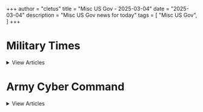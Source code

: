 +++ 
author = "cletus"
title = "Misc US Gov - 2025-03-04"
date = "2025-03-04"
description = "Misc US Gov news for today"
tags = [
    "Misc US Gov",
]
+++

# Military Times

<details>
<summary>View Articles</summary>
<br>

1 - <a href='https://www.google.com/search?q=www.militarytimes.com+Transition+GuideOpens+in+new+window' target='_blank' rel='noopener noreferrer'>Search - </a> <a href='https://12ft.io/https://www.militarytimes.com/smr/transition-guide/' target='_blank' rel='noopener noreferrer'>Transition GuideOpens in new window</a>

2 - <a href='https://www.google.com/search?q=www.militarytimes.com+Benefits+GuideOpens+in+new+window' target='_blank' rel='noopener noreferrer'>Search - </a> <a href='https://12ft.io/https://www.militarytimes.com/smr/benefits-guide/' target='_blank' rel='noopener noreferrer'>Benefits GuideOpens in new window</a>

3 - <a href='https://www.google.com/search?q=www.militarytimes.com+Gear+ScoutOpens+in+new+window' target='_blank' rel='noopener noreferrer'>Search - </a> <a href='https://12ft.io/https://www.militarytimes.com/off-duty/gearscout/' target='_blank' rel='noopener noreferrer'>Gear ScoutOpens in new window</a>

4 - <a href='https://www.google.com/search?q=www.militarytimes.com+RSS+FeedsOpens+in+new+window' target='_blank' rel='noopener noreferrer'>Search - </a> <a href='https://12ft.io/https://www.militarytimes.com/m/military-times-rss-feeds/' target='_blank' rel='noopener noreferrer'>RSS FeedsOpens in new window</a>

5 - <a href='https://www.google.com/search?q=www.militarytimes.com+Transition+GuideOpens+in+new+window' target='_blank' rel='noopener noreferrer'>Search - </a> <a href='https://12ft.io/https://www.militarytimes.com/smr/transition-guide/' target='_blank' rel='noopener noreferrer'>Transition GuideOpens in new window</a>

6 - <a href='https://www.google.com/search?q=www.militarytimes.com+Benefits+GuideOpens+in+new+window' target='_blank' rel='noopener noreferrer'>Search - </a> <a href='https://12ft.io/https://www.militarytimes.com/smr/benefits-guide/' target='_blank' rel='noopener noreferrer'>Benefits GuideOpens in new window</a>

7 - <a href='https://www.google.com/search?q=www.militarytimes.com+Gear+ScoutOpens+in+new+window' target='_blank' rel='noopener noreferrer'>Search - </a> <a href='https://12ft.io/https://www.militarytimes.com/off-duty/gearscout/' target='_blank' rel='noopener noreferrer'>Gear ScoutOpens in new window</a>

8 - <a href='https://www.google.com/search?q=www.militarytimes.com+RSS+FeedsOpens+in+new+window' target='_blank' rel='noopener noreferrer'>Search - </a> <a href='https://12ft.io/https://www.militarytimes.com/m/military-times-rss-feeds/' target='_blank' rel='noopener noreferrer'>RSS FeedsOpens in new window</a>

9 - <a href='https://www.google.com/search?q=www.militarytimes.com+Transition+GuideOpens+in+new+window' target='_blank' rel='noopener noreferrer'>Search - </a> <a href='https://12ft.io/https://www.militarytimes.com/smr/transition-guide/' target='_blank' rel='noopener noreferrer'>Transition GuideOpens in new window</a>

10 - <a href='https://www.google.com/search?q=www.militarytimes.com+Benefits+GuideOpens+in+new+window' target='_blank' rel='noopener noreferrer'>Search - </a> <a href='https://12ft.io/https://www.militarytimes.com/smr/benefits-guide/' target='_blank' rel='noopener noreferrer'>Benefits GuideOpens in new window</a>

11 - <a href='https://www.google.com/search?q=www.militarytimes.com+Gear+ScoutOpens+in+new+window' target='_blank' rel='noopener noreferrer'>Search - </a> <a href='https://12ft.io/https://www.militarytimes.com/off-duty/gearscout/' target='_blank' rel='noopener noreferrer'>Gear ScoutOpens in new window</a>

12 - <a href='https://www.google.com/search?q=www.militarytimes.com+RSS+FeedsOpens+in+new+window' target='_blank' rel='noopener noreferrer'>Search - </a> <a href='https://12ft.io/https://www.militarytimes.com/m/military-times-rss-feeds/' target='_blank' rel='noopener noreferrer'>RSS FeedsOpens in new window</a>

</details>

# Army Cyber Command

<details>
<summary>View Articles</summary>
<br>

1 - <a href='https://www.google.com/search?q=breakingdefense.com+Military+Movies+%26+Video+Games' target='_blank' rel='noopener noreferrer'>Search - </a> <a href='https://12ft.io/https://breakingdefense.com/tag/army-cyber-command/off-duty/movies-video-games' target='_blank' rel='noopener noreferrer'>Military Movies & Video Games</a>

2 - <a href='https://www.google.com/search?q=breakingdefense.com+Museum+exhibit+controversy+reignites+airman%E2%80%99s+Medal+of+Honor+dispute' target='_blank' rel='noopener noreferrer'>Search - </a> <a href='https://12ft.io/https://breakingdefense.com/tag/army-cyber-command/news/your-military/2025/03/04/museum-exhibit-controversy-reignites-airmans-medal-of-honor-dispute/' target='_blank' rel='noopener noreferrer'>Museum exhibit controversy reignites airman’s Medal of Honor dispute</a>

3 - <a href='https://www.google.com/search?q=breakingdefense.com+Space+acquisition+hub+preparing+for+impact+of+Trump%E2%80%99s+workforce+cuts' target='_blank' rel='noopener noreferrer'>Search - </a> <a href='https://12ft.io/https://breakingdefense.com/tag/army-cyber-command/space/2025/03/04/space-acquisition-hub-preparing-for-impact-of-trumps-workforce-cuts/' target='_blank' rel='noopener noreferrer'>Space acquisition hub preparing for impact of Trump’s workforce cuts</a>

4 - <a href='https://www.google.com/search?q=breakingdefense.com+Trump+pauses+military+aid+to+Ukraine+after+Oval+Office+blowup' target='_blank' rel='noopener noreferrer'>Search - </a> <a href='https://12ft.io/https://breakingdefense.com/tag/army-cyber-command/pentagon/2025/03/04/trump-pauses-military-aid-to-ukraine-after-oval-office-blowup/' target='_blank' rel='noopener noreferrer'>Trump pauses military aid to Ukraine after Oval Office blowup</a>

5 - <a href='https://www.google.com/search?q=breakingdefense.com+Hegseth+halts+US+offensive+cyberoperations+against+Russia' target='_blank' rel='noopener noreferrer'>Search - </a> <a href='https://12ft.io/https://breakingdefense.com/tag/army-cyber-command/pentagon/2025/03/04/hegseth-halts-us-offensive-cyberoperations-against-russia/' target='_blank' rel='noopener noreferrer'>Hegseth halts US offensive cyberoperations against Russia</a>

6 - <a href='https://www.google.com/search?q=breakingdefense.com+First+Black+officer+to+earn+Medal+of+Honor+sacrificed+all+in+Vietnam' target='_blank' rel='noopener noreferrer'>Search - </a> <a href='https://12ft.io/https://breakingdefense.com/tag/army-cyber-command/news/your-military/2025/03/04/first-black-officer-to-earn-medal-of-honor-sacrificed-all-in-vietnam/' target='_blank' rel='noopener noreferrer'>First Black officer to earn Medal of Honor sacrificed all in Vietnam</a>

7 - <a href='https://www.google.com/search?q=breakingdefense.com+New+Army+ammo+facility+to+supply+millions+of+6.8+mm+rounds+annually' target='_blank' rel='noopener noreferrer'>Search - </a> <a href='https://12ft.io/https://breakingdefense.com/tag/army-cyber-command/news/your-army/2025/03/03/new-army-ammo-facility-to-supply-millions-of-68-mm-rounds-annually/' target='_blank' rel='noopener noreferrer'>New Army ammo facility to supply millions of 6.8 mm rounds annually</a>

8 - <a href='https://www.google.com/search?q=breakingdefense.com+Trump+administration+eases+restrictions+on+military+airstrikes' target='_blank' rel='noopener noreferrer'>Search - </a> <a href='https://12ft.io/https://breakingdefense.com/tag/army-cyber-command/air-warfare/2025/03/03/trump-administration-eases-restrictions-on-military-airstrikes/' target='_blank' rel='noopener noreferrer'>Trump administration eases restrictions on military airstrikes</a>

9 - <a href='https://www.google.com/search?q=breakingdefense.com+After+review%2C+VA+scales+back+plans+for+contract+cancellations' target='_blank' rel='noopener noreferrer'>Search - </a> <a href='https://12ft.io/https://breakingdefense.com/tag/army-cyber-command/veterans/2025/03/03/after-review-va-scales-back-plans-for-contract-cancellations/' target='_blank' rel='noopener noreferrer'>After review, VA scales back plans for contract cancellations</a>

10 - <a href='https://www.google.com/search?q=breakingdefense.com+Hegseth+returns+Army+base+to+Fort+Benning+in+second+naming+reversal' target='_blank' rel='noopener noreferrer'>Search - </a> <a href='https://12ft.io/https://breakingdefense.com/tag/army-cyber-command/news/your-military/2025/03/03/hegseth-returns-army-base-to-fort-benning-in-second-naming-reversal/' target='_blank' rel='noopener noreferrer'>Hegseth returns Army base to Fort Benning in second naming reversal</a>

11 - <a href='https://www.google.com/search?q=breakingdefense.com+Your+2024+Military+Times+Pay+and+Benefits+Guide' target='_blank' rel='noopener noreferrer'>Search - </a> <a href='https://12ft.io/https://breakingdefense.com/tag/army-cyber-command/military-benefits-guide/' target='_blank' rel='noopener noreferrer'>Your 2024 Military Times Pay and Benefits Guide</a>

12 - <a href='https://www.google.com/search?q=breakingdefense.com+What+to+know+for+a+smooth+PCS+move+in+2024' target='_blank' rel='noopener noreferrer'>Search - </a> <a href='https://12ft.io/https://breakingdefense.com/tag/army-cyber-command/pay-benefits/mil-money/2024/04/02/no-snakes-in-couches-what-to-know-for-a-smooth-pcs-move-in-2024/' target='_blank' rel='noopener noreferrer'>What to know for a smooth PCS move in 2024</a>

13 - <a href='https://www.google.com/search?q=breakingdefense.com+The+tiny+Japanese+island+militarizing+on+Taiwan%E2%80%99s+doorstep' target='_blank' rel='noopener noreferrer'>Search - </a> <a href='https://12ft.io/https://breakingdefense.com/tag/army-cyber-command/global/asia-pacific/2025/02/28/the-tiny-japanese-island-militarizing-on-taiwans-doorstep/' target='_blank' rel='noopener noreferrer'>The tiny Japanese island militarizing on Taiwan’s doorstep</a>

14 - <a href='https://www.google.com/search?q=breakingdefense.com+DOGE+shouldn%E2%80%99t+have+unfettered+Pentagon+access' target='_blank' rel='noopener noreferrer'>Search - </a> <a href='https://12ft.io/https://breakingdefense.com/tag/army-cyber-command/opinion/2025/03/04/doge-shouldnt-have-unfettered-pentagon-access/' target='_blank' rel='noopener noreferrer'>DOGE shouldn’t have unfettered Pentagon access</a>

15 - <a href='https://www.google.com/search?q=breakingdefense.com+Troops%2C+veterans+to+see+drop+in+life+insurance+costs' target='_blank' rel='noopener noreferrer'>Search - </a> <a href='https://12ft.io/https://breakingdefense.com/tag/army-cyber-command/pay-benefits/mil-money/2025/02/27/troops-veterans-to-see-drop-in-life-insurance-costs/' target='_blank' rel='noopener noreferrer'>Troops, veterans to see drop in life insurance costs</a>

16 - <a href='https://www.google.com/search?q=breakingdefense.com+Gene+Hackman%2C+Oscar-winning+actor+and+Marine+veteran%2C+dies+at+95' target='_blank' rel='noopener noreferrer'>Search - </a> <a href='https://12ft.io/https://breakingdefense.com/tag/army-cyber-command/off-duty/military-culture/2025/02/27/gene-hackman-oscar-winning-actor-and-marine-veteran-dies-at-95/' target='_blank' rel='noopener noreferrer'>Gene Hackman, Oscar-winning actor and Marine veteran, dies at 95</a>

17 - <a href='https://www.google.com/search?q=breakingdefense.com+Military+spouses+still+face+confusion+in+federal+return-to-office+rule' target='_blank' rel='noopener noreferrer'>Search - </a> <a href='https://12ft.io/https://breakingdefense.com/tag/army-cyber-command/pay-benefits/mil-money/2025/02/26/military-spouses-still-face-confusion-in-federal-return-to-office-rule/' target='_blank' rel='noopener noreferrer'>Military spouses still face confusion in federal return-to-office rule</a>

18 - <a href='https://www.google.com/search?q=breakingdefense.com+Ending+military+diversity+efforts+will+cost+us+talent+and+readiness' target='_blank' rel='noopener noreferrer'>Search - </a> <a href='https://12ft.io/https://breakingdefense.com/tag/army-cyber-command/opinion/2025/02/21/ending-military-diversity-efforts-will-cost-us/' target='_blank' rel='noopener noreferrer'>Ending military diversity efforts will cost us talent and readiness</a>

19 - <a href='https://www.google.com/search?q=breakingdefense.com+The+US+must+reform+an+arms+sales+process+that+invites+dawdling' target='_blank' rel='noopener noreferrer'>Search - </a> <a href='https://12ft.io/https://breakingdefense.com/tag/army-cyber-command/opinion/2025/02/19/the-us-must-reform-an-arms-sales-process-that-invites-dawdling/' target='_blank' rel='noopener noreferrer'>The US must reform an arms sales process that invites dawdling</a>

20 - <a href='https://www.google.com/search?q=breakingdefense.com+Tricare+snafus+cause+medical+shortfalls+for+military+families' target='_blank' rel='noopener noreferrer'>Search - </a> <a href='https://12ft.io/https://breakingdefense.com/tag/army-cyber-command/pay-benefits/military-benefits/health-care/2025/02/19/tricare-snafus-cause-medical-shortfalls-for-military-families/' target='_blank' rel='noopener noreferrer'>Tricare snafus cause medical shortfalls for military families</a>

21 - <a href='https://www.google.com/search?q=breakingdefense.com+Spending%2C+troops+and+Asia%3A+three+ideas+for+Europe+to+stabilize+NATO' target='_blank' rel='noopener noreferrer'>Search - </a> <a href='https://12ft.io/https://breakingdefense.com/tag/army-cyber-command/opinion/2025/02/18/spending-troops-and-asia-three-ideas-for-europe-to-stabilize-nato/' target='_blank' rel='noopener noreferrer'>Spending, troops and Asia: three ideas for Europe to stabilize NATO</a>

22 - <a href='https://www.google.com/search?q=breakingdefense.com+Life+of+pie%3A+Soldier+charged+with+loan+fraud+in+bakery+boondoggle' target='_blank' rel='noopener noreferrer'>Search - </a> <a href='https://12ft.io/https://breakingdefense.com/tag/army-cyber-command/off-duty/military-culture/2024/12/06/life-of-pie-soldier-charged-with-loan-fraud-in-bakery-boondoggle/' target='_blank' rel='noopener noreferrer'>Life of pie: Soldier charged with loan fraud in bakery boondoggle</a>

23 - <a href='https://www.google.com/search?q=breakingdefense.com+Marine+lights+candles+for+romantic+hotel+surprise%2C+sets+room+on+fire' target='_blank' rel='noopener noreferrer'>Search - </a> <a href='https://12ft.io/https://breakingdefense.com/tag/army-cyber-command/news/your-military/2024/11/27/marine-lights-candles-for-romantic-hotel-surprise-sets-room-on-fire/' target='_blank' rel='noopener noreferrer'>Marine lights candles for romantic hotel surprise, sets room on fire</a>

24 - <a href='https://www.google.com/search?q=breakingdefense.com+Did+a+US+F-22+shoot+down+a+UFO%3F+Photo+of+aerial+object+adds+to+mystery' target='_blank' rel='noopener noreferrer'>Search - </a> <a href='https://12ft.io/https://breakingdefense.com/tag/army-cyber-command/news/your-military/2024/09/26/did-a-us-f-22-shoot-down-a-ufo-photo-of-aerial-object-adds-to-mystery/' target='_blank' rel='noopener noreferrer'>Did a US F-22 shoot down a UFO? Photo of aerial object adds to mystery</a>

25 - <a href='https://www.google.com/search?q=breakingdefense.com+Air+Force+Falcons+unveil+glorious+AFSOC-themed+football+unis' target='_blank' rel='noopener noreferrer'>Search - </a> <a href='https://12ft.io/https://breakingdefense.com/tag/army-cyber-command/news/your-air-force/2024/08/14/air-force-falcons-unveil-glorious-afsoc-themed-football-unis/' target='_blank' rel='noopener noreferrer'>Air Force Falcons unveil glorious AFSOC-themed football unis</a>

26 - <a href='https://www.google.com/search?q=breakingdefense.com+Meal%2C+Ready-to-Bulk%3F+Pentagon+urged+to+add+creatine+to+MREs' target='_blank' rel='noopener noreferrer'>Search - </a> <a href='https://12ft.io/https://breakingdefense.com/tag/army-cyber-command/news/your-military/2024/07/11/meal-ready-to-bulk-pentagon-urged-to-add-creatine-to-mres/' target='_blank' rel='noopener noreferrer'>Meal, Ready-to-Bulk? Pentagon urged to add creatine to MREs</a>

27 - <a href='https://www.google.com/search?q=breakingdefense.com+Good+Lord%2C+the+head+of+U.S.+2nd+Fleet+is+a+PT+stud' target='_blank' rel='noopener noreferrer'>Search - </a> <a href='https://12ft.io/https://breakingdefense.com/tag/army-cyber-command/news/your-navy/2024/06/07/good-lord-the-head-of-us-2nd-fleet-is-a-pt-stud/' target='_blank' rel='noopener noreferrer'>Good Lord, the head of U.S. 2nd Fleet is a PT stud</a>

28 - <a href='https://www.google.com/search?q=breakingdefense.com+A+personal+account+of+a+paratrooper+who+jumped+into+Normandy+on+D-Day' target='_blank' rel='noopener noreferrer'>Search - </a> <a href='https://12ft.io/https://breakingdefense.com/tag/army-cyber-command/news/your-military/2024/06/06/a-personal-account-of-a-paratrooper-who-jumped-into-normandy-on-d-day/' target='_blank' rel='noopener noreferrer'>A personal account of a paratrooper who jumped into Normandy on D-Day</a>

29 - <a href='https://www.google.com/search?q=breakingdefense.com+Chinese+Jody+hit+with+jail+time+after+stealing+military+spouse' target='_blank' rel='noopener noreferrer'>Search - </a> <a href='https://12ft.io/https://breakingdefense.com/tag/army-cyber-command/off-duty/military-culture/2024/02/22/chinese-jody-hit-with-jail-time-after-stealing-military-spouse/' target='_blank' rel='noopener noreferrer'>Chinese Jody hit with jail time after stealing military spouse</a>

30 - <a href='https://www.google.com/search?q=breakingdefense.com+ChatGPT-val%3A+Sailor+claims+AI+helped+write+annual+performance+eval' target='_blank' rel='noopener noreferrer'>Search - </a> <a href='https://12ft.io/https://breakingdefense.com/tag/army-cyber-command/news/your-military/2024/02/20/chatgpt-val-sailor-claims-ai-helped-write-annual-performance-eval/' target='_blank' rel='noopener noreferrer'>ChatGPT-val: Sailor claims AI helped write annual performance eval</a>

31 - <a href='https://www.google.com/search?q=breakingdefense.com+Passenger+absolved+of+in-flight+bomb+hoax+that+prompted+F-18+response' target='_blank' rel='noopener noreferrer'>Search - </a> <a href='https://12ft.io/https://breakingdefense.com/tag/army-cyber-command/off-duty/military-culture/2024/01/30/passenger-absolved-of-in-flight-bomb-hoax-that-prompted-f-18-response/' target='_blank' rel='noopener noreferrer'>Passenger absolved of in-flight bomb hoax that prompted F-18 response</a>

32 - <a href='https://www.google.com/search?q=breakingdefense.com+Firings+and+spending+cuts+loom+at+the+Pentagon+%7C+Defense+News+Weekly+Full+Episode+2.29.25' target='_blank' rel='noopener noreferrer'>Search - </a> <a href='https://12ft.io/https://breakingdefense.com/tag/army-cyber-command/video/2025/02/28/firings-and-spending-cuts-loom-at-the-pentagon-defense-news-weekly-full-episode-22925/' target='_blank' rel='noopener noreferrer'>Firings and spending cuts loom at the Pentagon | Defense News Weekly Full Episode 2.29.25</a>

33 - <a href='https://www.google.com/search?q=breakingdefense.com+What%E2%80%99s+the+difference+between+private+and+federal+student+loans%3F++%E2%80%94+Money+Minute' target='_blank' rel='noopener noreferrer'>Search - </a> <a href='https://12ft.io/https://breakingdefense.com/tag/army-cyber-command/video/2025/03/03/whats-the-difference-between-private-and-federal-student-loans-money-minute/' target='_blank' rel='noopener noreferrer'>What’s the difference between private and federal student loans?  — Money Minute</a>

34 - <a href='https://www.google.com/search?q=breakingdefense.com+What+might+budget+cuts+at+the+Pentagon+look+like%3F' target='_blank' rel='noopener noreferrer'>Search - </a> <a href='https://12ft.io/https://breakingdefense.com/tag/army-cyber-command/video/2025/02/28/what-might-budget-cuts-at-the-pentagon-look-like/' target='_blank' rel='noopener noreferrer'>What might budget cuts at the Pentagon look like?</a>

35 - <a href='https://www.google.com/search?q=breakingdefense.com+Peering+into+the+future+of+changes+at+the+Pentagon' target='_blank' rel='noopener noreferrer'>Search - </a> <a href='https://12ft.io/https://breakingdefense.com/tag/army-cyber-command/video/2025/02/28/peering-into-the-future-of-changes-at-the-pentagon/' target='_blank' rel='noopener noreferrer'>Peering into the future of changes at the Pentagon</a>

36 - <a href='https://www.google.com/search?q=breakingdefense.com+A+raft+of+personnel+changes+sweeps+the+Pentagon' target='_blank' rel='noopener noreferrer'>Search - </a> <a href='https://12ft.io/https://breakingdefense.com/tag/army-cyber-command/video/2025/02/28/a-raft-of-personnel-changes-sweeps-the-pentagon/' target='_blank' rel='noopener noreferrer'>A raft of personnel changes sweeps the Pentagon</a>

37 - <a href='https://www.google.com/search?q=breakingdefense.com+Is+an+%27Iron+Dome%27+the+future+of+strategic+homeland+missile+defense%3F' target='_blank' rel='noopener noreferrer'>Search - </a> <a href='https://12ft.io/https://breakingdefense.com/tag/army-cyber-command/video/2025/02/21/is-an-iron-dome-the-future-of-strategic-homeland-missile-defense/' target='_blank' rel='noopener noreferrer'>Is an 'Iron Dome' the future of strategic homeland missile defense?</a>

38 - <a href='https://www.google.com/search?q=breakingdefense.com+West+Point+colonel+faces+misconduct+charges+for+third+time' target='_blank' rel='noopener noreferrer'>Search - </a> <a href='https://12ft.io/https://breakingdefense.com/tag/army-cyber-command/news/your-army/2025/03/03/west-point-colonel-faces-misconduct-charges-for-third-time/' target='_blank' rel='noopener noreferrer'>West Point colonel faces misconduct charges for third time</a>

39 - <a href='https://www.google.com/search?q=breakingdefense.com+Pentagon+sending+Stryker+brigade%2C+more+troops+to+US-Mexico+border' target='_blank' rel='noopener noreferrer'>Search - </a> <a href='https://12ft.io/https://breakingdefense.com/tag/army-cyber-command/news/your-military/2025/03/03/pentagon-sending-stryker-brigade-more-troops-to-us-mexico-border/' target='_blank' rel='noopener noreferrer'>Pentagon sending Stryker brigade, more troops to US-Mexico border</a>

40 - <a href='https://www.google.com/search?q=breakingdefense.com+Air+Force+four-star+warns+pilots+of+Chinese-backed+aviation+companies' target='_blank' rel='noopener noreferrer'>Search - </a> <a href='https://12ft.io/https://breakingdefense.com/tag/army-cyber-command/air-warfare/2025/03/03/air-force-four-star-warns-pilots-of-chinese-backed-aviation-companies/' target='_blank' rel='noopener noreferrer'>Air Force four-star warns pilots of Chinese-backed aviation companies</a>

41 - <a href='https://www.google.com/search?q=breakingdefense.com+Senator+invites+fired+VA+inspector+general+as+guest+for+Trump+speech' target='_blank' rel='noopener noreferrer'>Search - </a> <a href='https://12ft.io/https://breakingdefense.com/tag/army-cyber-command/news/pentagon-congress/2025/03/03/senator-invites-fired-inspector-general-as-guest-for-trump-speech/' target='_blank' rel='noopener noreferrer'>Senator invites fired VA inspector general as guest for Trump speech</a>

42 - <a href='https://www.google.com/search?q=breakingdefense.com+Trump+speech+to+Congress+expected+to+key+on+Ukraine%2C+national+security' target='_blank' rel='noopener noreferrer'>Search - </a> <a href='https://12ft.io/https://breakingdefense.com/tag/army-cyber-command/news/pentagon-congress/2025/03/03/trump-speech-to-congress-expected-to-key-on-ukraine-national-security/' target='_blank' rel='noopener noreferrer'>Trump speech to Congress expected to key on Ukraine, national security</a>

43 - <a href='https://www.google.com/search?q=breakingdefense.com+Defense+Health+Agency+director+retires+abruptly' target='_blank' rel='noopener noreferrer'>Search - </a> <a href='https://12ft.io/https://breakingdefense.com/tag/army-cyber-command/news/pentagon-congress/2025/02/28/defense-health-agency-director-retires-abruptly/' target='_blank' rel='noopener noreferrer'>Defense Health Agency director retires abruptly</a>

44 - <a href='https://www.google.com/search?q=breakingdefense.com+DOD+civilians+ordered+to+respond+to+%E2%80%98what+did+you+do+last+week%3F%E2%80%99+email' target='_blank' rel='noopener noreferrer'>Search - </a> <a href='https://12ft.io/https://breakingdefense.com/tag/army-cyber-command/news/pentagon-congress/2025/02/28/dod-civilians-ordered-to-respond-to-what-did-you-do-last-week-email/' target='_blank' rel='noopener noreferrer'>DOD civilians ordered to respond to ‘what did you do last week?’ email</a>

45 - <a href='https://www.google.com/search?q=breakingdefense.com+US+might+be+gearing+up+for+UK-based+nuclear+program%2C+report+says' target='_blank' rel='noopener noreferrer'>Search - </a> <a href='https://12ft.io/https://breakingdefense.com/tag/army-cyber-command/news/your-air-force/2025/02/28/us-might-be-gearing-up-for-uk-based-nuclear-program-report-says/' target='_blank' rel='noopener noreferrer'>US might be gearing up for UK-based nuclear program, report says</a>

46 - <a href='https://www.google.com/search?q=breakingdefense.com+Trump+made+up+injury+to+dodge+Vietnam+service%2C+his+former+lawyer+testifies' target='_blank' rel='noopener noreferrer'>Search - </a> <a href='https://12ft.io/https://breakingdefense.com/tag/army-cyber-command/news/pentagon-congress/2019/02/27/trumps-lawyer-no-basis-for-presidents-medical-deferment-from-vietnam/' target='_blank' rel='noopener noreferrer'>Trump made up injury to dodge Vietnam service, his former lawyer testifies</a>

47 - <a href='https://www.google.com/search?q=breakingdefense.com+SECRETARY+OF+DEFENSE+PETE+HEGSETH' target='_blank' rel='noopener noreferrer'>Search - </a> <a href='https://12ft.io/https://breakingdefense.com/tag/army-cyber-command/feature/SECDEFHegseth' target='_blank' rel='noopener noreferrer'>SECRETARY OF DEFENSE PETE HEGSETH</a>

48 - <a href='https://www.google.com/search?q=breakingdefense.com+Senior+Master+Sgt.+Emily+Beightol-Deyerle' target='_blank' rel='noopener noreferrer'>Search - </a> <a href='https://12ft.io/https://breakingdefense.com/tag/army-cyber-command/portfolio/1067039/emily-beightol-deyerle' target='_blank' rel='noopener noreferrer'>Senior Master Sgt. Emily Beightol-Deyerle</a>

49 - <a href='https://www.google.com/search?q=breakingdefense.com+Petty+Officer+1st+Class+Ryan+Riley' target='_blank' rel='noopener noreferrer'>Search - </a> <a href='https://12ft.io/https://breakingdefense.com/tag/army-cyber-command/portfolio/1676331/ryan-riley' target='_blank' rel='noopener noreferrer'>Petty Officer 1st Class Ryan Riley</a>

50 - <a href='https://www.google.com/search?q=breakingdefense.com+Sgt.+1st+Class+Shane+Klestinski' target='_blank' rel='noopener noreferrer'>Search - </a> <a href='https://12ft.io/https://breakingdefense.com/tag/army-cyber-command/portfolio/1154581/shane-klestinski' target='_blank' rel='noopener noreferrer'>Sgt. 1st Class Shane Klestinski</a>

51 - <a href='https://www.google.com/search?q=breakingdefense.com+Military+Movies+%26+Video+Games' target='_blank' rel='noopener noreferrer'>Search - </a> <a href='https://12ft.io/https://breakingdefense.com/tag/army-cyber-command/off-duty/movies-video-games' target='_blank' rel='noopener noreferrer'>Military Movies & Video Games</a>

52 - <a href='https://www.google.com/search?q=breakingdefense.com+Museum+exhibit+controversy+reignites+airman%E2%80%99s+Medal+of+Honor+dispute' target='_blank' rel='noopener noreferrer'>Search - </a> <a href='https://12ft.io/https://breakingdefense.com/tag/army-cyber-command/news/your-military/2025/03/04/museum-exhibit-controversy-reignites-airmans-medal-of-honor-dispute/' target='_blank' rel='noopener noreferrer'>Museum exhibit controversy reignites airman’s Medal of Honor dispute</a>

53 - <a href='https://www.google.com/search?q=breakingdefense.com+Space+acquisition+hub+preparing+for+impact+of+Trump%E2%80%99s+workforce+cuts' target='_blank' rel='noopener noreferrer'>Search - </a> <a href='https://12ft.io/https://breakingdefense.com/tag/army-cyber-command/space/2025/03/04/space-acquisition-hub-preparing-for-impact-of-trumps-workforce-cuts/' target='_blank' rel='noopener noreferrer'>Space acquisition hub preparing for impact of Trump’s workforce cuts</a>

54 - <a href='https://www.google.com/search?q=breakingdefense.com+Trump+pauses+military+aid+to+Ukraine+after+Oval+Office+blowup' target='_blank' rel='noopener noreferrer'>Search - </a> <a href='https://12ft.io/https://breakingdefense.com/tag/army-cyber-command/pentagon/2025/03/04/trump-pauses-military-aid-to-ukraine-after-oval-office-blowup/' target='_blank' rel='noopener noreferrer'>Trump pauses military aid to Ukraine after Oval Office blowup</a>

55 - <a href='https://www.google.com/search?q=breakingdefense.com+Hegseth+halts+US+offensive+cyberoperations+against+Russia' target='_blank' rel='noopener noreferrer'>Search - </a> <a href='https://12ft.io/https://breakingdefense.com/tag/army-cyber-command/pentagon/2025/03/04/hegseth-halts-us-offensive-cyberoperations-against-russia/' target='_blank' rel='noopener noreferrer'>Hegseth halts US offensive cyberoperations against Russia</a>

56 - <a href='https://www.google.com/search?q=breakingdefense.com+First+Black+officer+to+earn+Medal+of+Honor+sacrificed+all+in+Vietnam' target='_blank' rel='noopener noreferrer'>Search - </a> <a href='https://12ft.io/https://breakingdefense.com/tag/army-cyber-command/news/your-military/2025/03/04/first-black-officer-to-earn-medal-of-honor-sacrificed-all-in-vietnam/' target='_blank' rel='noopener noreferrer'>First Black officer to earn Medal of Honor sacrificed all in Vietnam</a>

57 - <a href='https://www.google.com/search?q=breakingdefense.com+New+Army+ammo+facility+to+supply+millions+of+6.8+mm+rounds+annually' target='_blank' rel='noopener noreferrer'>Search - </a> <a href='https://12ft.io/https://breakingdefense.com/tag/army-cyber-command/news/your-army/2025/03/03/new-army-ammo-facility-to-supply-millions-of-68-mm-rounds-annually/' target='_blank' rel='noopener noreferrer'>New Army ammo facility to supply millions of 6.8 mm rounds annually</a>

58 - <a href='https://www.google.com/search?q=breakingdefense.com+Trump+administration+eases+restrictions+on+military+airstrikes' target='_blank' rel='noopener noreferrer'>Search - </a> <a href='https://12ft.io/https://breakingdefense.com/tag/army-cyber-command/air-warfare/2025/03/03/trump-administration-eases-restrictions-on-military-airstrikes/' target='_blank' rel='noopener noreferrer'>Trump administration eases restrictions on military airstrikes</a>

59 - <a href='https://www.google.com/search?q=breakingdefense.com+After+review%2C+VA+scales+back+plans+for+contract+cancellations' target='_blank' rel='noopener noreferrer'>Search - </a> <a href='https://12ft.io/https://breakingdefense.com/tag/army-cyber-command/veterans/2025/03/03/after-review-va-scales-back-plans-for-contract-cancellations/' target='_blank' rel='noopener noreferrer'>After review, VA scales back plans for contract cancellations</a>

60 - <a href='https://www.google.com/search?q=breakingdefense.com+Hegseth+returns+Army+base+to+Fort+Benning+in+second+naming+reversal' target='_blank' rel='noopener noreferrer'>Search - </a> <a href='https://12ft.io/https://breakingdefense.com/tag/army-cyber-command/news/your-military/2025/03/03/hegseth-returns-army-base-to-fort-benning-in-second-naming-reversal/' target='_blank' rel='noopener noreferrer'>Hegseth returns Army base to Fort Benning in second naming reversal</a>

61 - <a href='https://www.google.com/search?q=breakingdefense.com+Your+2024+Military+Times+Pay+and+Benefits+Guide' target='_blank' rel='noopener noreferrer'>Search - </a> <a href='https://12ft.io/https://breakingdefense.com/tag/army-cyber-command/military-benefits-guide/' target='_blank' rel='noopener noreferrer'>Your 2024 Military Times Pay and Benefits Guide</a>

62 - <a href='https://www.google.com/search?q=breakingdefense.com+What+to+know+for+a+smooth+PCS+move+in+2024' target='_blank' rel='noopener noreferrer'>Search - </a> <a href='https://12ft.io/https://breakingdefense.com/tag/army-cyber-command/pay-benefits/mil-money/2024/04/02/no-snakes-in-couches-what-to-know-for-a-smooth-pcs-move-in-2024/' target='_blank' rel='noopener noreferrer'>What to know for a smooth PCS move in 2024</a>

63 - <a href='https://www.google.com/search?q=breakingdefense.com+The+tiny+Japanese+island+militarizing+on+Taiwan%E2%80%99s+doorstep' target='_blank' rel='noopener noreferrer'>Search - </a> <a href='https://12ft.io/https://breakingdefense.com/tag/army-cyber-command/global/asia-pacific/2025/02/28/the-tiny-japanese-island-militarizing-on-taiwans-doorstep/' target='_blank' rel='noopener noreferrer'>The tiny Japanese island militarizing on Taiwan’s doorstep</a>

64 - <a href='https://www.google.com/search?q=breakingdefense.com+DOGE+shouldn%E2%80%99t+have+unfettered+Pentagon+access' target='_blank' rel='noopener noreferrer'>Search - </a> <a href='https://12ft.io/https://breakingdefense.com/tag/army-cyber-command/opinion/2025/03/04/doge-shouldnt-have-unfettered-pentagon-access/' target='_blank' rel='noopener noreferrer'>DOGE shouldn’t have unfettered Pentagon access</a>

65 - <a href='https://www.google.com/search?q=breakingdefense.com+Troops%2C+veterans+to+see+drop+in+life+insurance+costs' target='_blank' rel='noopener noreferrer'>Search - </a> <a href='https://12ft.io/https://breakingdefense.com/tag/army-cyber-command/pay-benefits/mil-money/2025/02/27/troops-veterans-to-see-drop-in-life-insurance-costs/' target='_blank' rel='noopener noreferrer'>Troops, veterans to see drop in life insurance costs</a>

66 - <a href='https://www.google.com/search?q=breakingdefense.com+Gene+Hackman%2C+Oscar-winning+actor+and+Marine+veteran%2C+dies+at+95' target='_blank' rel='noopener noreferrer'>Search - </a> <a href='https://12ft.io/https://breakingdefense.com/tag/army-cyber-command/off-duty/military-culture/2025/02/27/gene-hackman-oscar-winning-actor-and-marine-veteran-dies-at-95/' target='_blank' rel='noopener noreferrer'>Gene Hackman, Oscar-winning actor and Marine veteran, dies at 95</a>

67 - <a href='https://www.google.com/search?q=breakingdefense.com+Military+spouses+still+face+confusion+in+federal+return-to-office+rule' target='_blank' rel='noopener noreferrer'>Search - </a> <a href='https://12ft.io/https://breakingdefense.com/tag/army-cyber-command/pay-benefits/mil-money/2025/02/26/military-spouses-still-face-confusion-in-federal-return-to-office-rule/' target='_blank' rel='noopener noreferrer'>Military spouses still face confusion in federal return-to-office rule</a>

68 - <a href='https://www.google.com/search?q=breakingdefense.com+Ending+military+diversity+efforts+will+cost+us+talent+and+readiness' target='_blank' rel='noopener noreferrer'>Search - </a> <a href='https://12ft.io/https://breakingdefense.com/tag/army-cyber-command/opinion/2025/02/21/ending-military-diversity-efforts-will-cost-us/' target='_blank' rel='noopener noreferrer'>Ending military diversity efforts will cost us talent and readiness</a>

69 - <a href='https://www.google.com/search?q=breakingdefense.com+The+US+must+reform+an+arms+sales+process+that+invites+dawdling' target='_blank' rel='noopener noreferrer'>Search - </a> <a href='https://12ft.io/https://breakingdefense.com/tag/army-cyber-command/opinion/2025/02/19/the-us-must-reform-an-arms-sales-process-that-invites-dawdling/' target='_blank' rel='noopener noreferrer'>The US must reform an arms sales process that invites dawdling</a>

70 - <a href='https://www.google.com/search?q=breakingdefense.com+Tricare+snafus+cause+medical+shortfalls+for+military+families' target='_blank' rel='noopener noreferrer'>Search - </a> <a href='https://12ft.io/https://breakingdefense.com/tag/army-cyber-command/pay-benefits/military-benefits/health-care/2025/02/19/tricare-snafus-cause-medical-shortfalls-for-military-families/' target='_blank' rel='noopener noreferrer'>Tricare snafus cause medical shortfalls for military families</a>

71 - <a href='https://www.google.com/search?q=breakingdefense.com+Spending%2C+troops+and+Asia%3A+three+ideas+for+Europe+to+stabilize+NATO' target='_blank' rel='noopener noreferrer'>Search - </a> <a href='https://12ft.io/https://breakingdefense.com/tag/army-cyber-command/opinion/2025/02/18/spending-troops-and-asia-three-ideas-for-europe-to-stabilize-nato/' target='_blank' rel='noopener noreferrer'>Spending, troops and Asia: three ideas for Europe to stabilize NATO</a>

72 - <a href='https://www.google.com/search?q=breakingdefense.com+Life+of+pie%3A+Soldier+charged+with+loan+fraud+in+bakery+boondoggle' target='_blank' rel='noopener noreferrer'>Search - </a> <a href='https://12ft.io/https://breakingdefense.com/tag/army-cyber-command/off-duty/military-culture/2024/12/06/life-of-pie-soldier-charged-with-loan-fraud-in-bakery-boondoggle/' target='_blank' rel='noopener noreferrer'>Life of pie: Soldier charged with loan fraud in bakery boondoggle</a>

73 - <a href='https://www.google.com/search?q=breakingdefense.com+Marine+lights+candles+for+romantic+hotel+surprise%2C+sets+room+on+fire' target='_blank' rel='noopener noreferrer'>Search - </a> <a href='https://12ft.io/https://breakingdefense.com/tag/army-cyber-command/news/your-military/2024/11/27/marine-lights-candles-for-romantic-hotel-surprise-sets-room-on-fire/' target='_blank' rel='noopener noreferrer'>Marine lights candles for romantic hotel surprise, sets room on fire</a>

74 - <a href='https://www.google.com/search?q=breakingdefense.com+Did+a+US+F-22+shoot+down+a+UFO%3F+Photo+of+aerial+object+adds+to+mystery' target='_blank' rel='noopener noreferrer'>Search - </a> <a href='https://12ft.io/https://breakingdefense.com/tag/army-cyber-command/news/your-military/2024/09/26/did-a-us-f-22-shoot-down-a-ufo-photo-of-aerial-object-adds-to-mystery/' target='_blank' rel='noopener noreferrer'>Did a US F-22 shoot down a UFO? Photo of aerial object adds to mystery</a>

75 - <a href='https://www.google.com/search?q=breakingdefense.com+Air+Force+Falcons+unveil+glorious+AFSOC-themed+football+unis' target='_blank' rel='noopener noreferrer'>Search - </a> <a href='https://12ft.io/https://breakingdefense.com/tag/army-cyber-command/news/your-air-force/2024/08/14/air-force-falcons-unveil-glorious-afsoc-themed-football-unis/' target='_blank' rel='noopener noreferrer'>Air Force Falcons unveil glorious AFSOC-themed football unis</a>

76 - <a href='https://www.google.com/search?q=breakingdefense.com+Meal%2C+Ready-to-Bulk%3F+Pentagon+urged+to+add+creatine+to+MREs' target='_blank' rel='noopener noreferrer'>Search - </a> <a href='https://12ft.io/https://breakingdefense.com/tag/army-cyber-command/news/your-military/2024/07/11/meal-ready-to-bulk-pentagon-urged-to-add-creatine-to-mres/' target='_blank' rel='noopener noreferrer'>Meal, Ready-to-Bulk? Pentagon urged to add creatine to MREs</a>

77 - <a href='https://www.google.com/search?q=breakingdefense.com+Good+Lord%2C+the+head+of+U.S.+2nd+Fleet+is+a+PT+stud' target='_blank' rel='noopener noreferrer'>Search - </a> <a href='https://12ft.io/https://breakingdefense.com/tag/army-cyber-command/news/your-navy/2024/06/07/good-lord-the-head-of-us-2nd-fleet-is-a-pt-stud/' target='_blank' rel='noopener noreferrer'>Good Lord, the head of U.S. 2nd Fleet is a PT stud</a>

78 - <a href='https://www.google.com/search?q=breakingdefense.com+A+personal+account+of+a+paratrooper+who+jumped+into+Normandy+on+D-Day' target='_blank' rel='noopener noreferrer'>Search - </a> <a href='https://12ft.io/https://breakingdefense.com/tag/army-cyber-command/news/your-military/2024/06/06/a-personal-account-of-a-paratrooper-who-jumped-into-normandy-on-d-day/' target='_blank' rel='noopener noreferrer'>A personal account of a paratrooper who jumped into Normandy on D-Day</a>

79 - <a href='https://www.google.com/search?q=breakingdefense.com+Chinese+Jody+hit+with+jail+time+after+stealing+military+spouse' target='_blank' rel='noopener noreferrer'>Search - </a> <a href='https://12ft.io/https://breakingdefense.com/tag/army-cyber-command/off-duty/military-culture/2024/02/22/chinese-jody-hit-with-jail-time-after-stealing-military-spouse/' target='_blank' rel='noopener noreferrer'>Chinese Jody hit with jail time after stealing military spouse</a>

80 - <a href='https://www.google.com/search?q=breakingdefense.com+ChatGPT-val%3A+Sailor+claims+AI+helped+write+annual+performance+eval' target='_blank' rel='noopener noreferrer'>Search - </a> <a href='https://12ft.io/https://breakingdefense.com/tag/army-cyber-command/news/your-military/2024/02/20/chatgpt-val-sailor-claims-ai-helped-write-annual-performance-eval/' target='_blank' rel='noopener noreferrer'>ChatGPT-val: Sailor claims AI helped write annual performance eval</a>

81 - <a href='https://www.google.com/search?q=breakingdefense.com+Passenger+absolved+of+in-flight+bomb+hoax+that+prompted+F-18+response' target='_blank' rel='noopener noreferrer'>Search - </a> <a href='https://12ft.io/https://breakingdefense.com/tag/army-cyber-command/off-duty/military-culture/2024/01/30/passenger-absolved-of-in-flight-bomb-hoax-that-prompted-f-18-response/' target='_blank' rel='noopener noreferrer'>Passenger absolved of in-flight bomb hoax that prompted F-18 response</a>

82 - <a href='https://www.google.com/search?q=breakingdefense.com+Firings+and+spending+cuts+loom+at+the+Pentagon+%7C+Defense+News+Weekly+Full+Episode+2.29.25' target='_blank' rel='noopener noreferrer'>Search - </a> <a href='https://12ft.io/https://breakingdefense.com/tag/army-cyber-command/video/2025/02/28/firings-and-spending-cuts-loom-at-the-pentagon-defense-news-weekly-full-episode-22925/' target='_blank' rel='noopener noreferrer'>Firings and spending cuts loom at the Pentagon | Defense News Weekly Full Episode 2.29.25</a>

83 - <a href='https://www.google.com/search?q=breakingdefense.com+What%E2%80%99s+the+difference+between+private+and+federal+student+loans%3F++%E2%80%94+Money+Minute' target='_blank' rel='noopener noreferrer'>Search - </a> <a href='https://12ft.io/https://breakingdefense.com/tag/army-cyber-command/video/2025/03/03/whats-the-difference-between-private-and-federal-student-loans-money-minute/' target='_blank' rel='noopener noreferrer'>What’s the difference between private and federal student loans?  — Money Minute</a>

84 - <a href='https://www.google.com/search?q=breakingdefense.com+What+might+budget+cuts+at+the+Pentagon+look+like%3F' target='_blank' rel='noopener noreferrer'>Search - </a> <a href='https://12ft.io/https://breakingdefense.com/tag/army-cyber-command/video/2025/02/28/what-might-budget-cuts-at-the-pentagon-look-like/' target='_blank' rel='noopener noreferrer'>What might budget cuts at the Pentagon look like?</a>

85 - <a href='https://www.google.com/search?q=breakingdefense.com+Peering+into+the+future+of+changes+at+the+Pentagon' target='_blank' rel='noopener noreferrer'>Search - </a> <a href='https://12ft.io/https://breakingdefense.com/tag/army-cyber-command/video/2025/02/28/peering-into-the-future-of-changes-at-the-pentagon/' target='_blank' rel='noopener noreferrer'>Peering into the future of changes at the Pentagon</a>

86 - <a href='https://www.google.com/search?q=breakingdefense.com+A+raft+of+personnel+changes+sweeps+the+Pentagon' target='_blank' rel='noopener noreferrer'>Search - </a> <a href='https://12ft.io/https://breakingdefense.com/tag/army-cyber-command/video/2025/02/28/a-raft-of-personnel-changes-sweeps-the-pentagon/' target='_blank' rel='noopener noreferrer'>A raft of personnel changes sweeps the Pentagon</a>

87 - <a href='https://www.google.com/search?q=breakingdefense.com+Is+an+%27Iron+Dome%27+the+future+of+strategic+homeland+missile+defense%3F' target='_blank' rel='noopener noreferrer'>Search - </a> <a href='https://12ft.io/https://breakingdefense.com/tag/army-cyber-command/video/2025/02/21/is-an-iron-dome-the-future-of-strategic-homeland-missile-defense/' target='_blank' rel='noopener noreferrer'>Is an 'Iron Dome' the future of strategic homeland missile defense?</a>

88 - <a href='https://www.google.com/search?q=breakingdefense.com+West+Point+colonel+faces+misconduct+charges+for+third+time' target='_blank' rel='noopener noreferrer'>Search - </a> <a href='https://12ft.io/https://breakingdefense.com/tag/army-cyber-command/news/your-army/2025/03/03/west-point-colonel-faces-misconduct-charges-for-third-time/' target='_blank' rel='noopener noreferrer'>West Point colonel faces misconduct charges for third time</a>

89 - <a href='https://www.google.com/search?q=breakingdefense.com+Pentagon+sending+Stryker+brigade%2C+more+troops+to+US-Mexico+border' target='_blank' rel='noopener noreferrer'>Search - </a> <a href='https://12ft.io/https://breakingdefense.com/tag/army-cyber-command/news/your-military/2025/03/03/pentagon-sending-stryker-brigade-more-troops-to-us-mexico-border/' target='_blank' rel='noopener noreferrer'>Pentagon sending Stryker brigade, more troops to US-Mexico border</a>

90 - <a href='https://www.google.com/search?q=breakingdefense.com+Air+Force+four-star+warns+pilots+of+Chinese-backed+aviation+companies' target='_blank' rel='noopener noreferrer'>Search - </a> <a href='https://12ft.io/https://breakingdefense.com/tag/army-cyber-command/air-warfare/2025/03/03/air-force-four-star-warns-pilots-of-chinese-backed-aviation-companies/' target='_blank' rel='noopener noreferrer'>Air Force four-star warns pilots of Chinese-backed aviation companies</a>

91 - <a href='https://www.google.com/search?q=breakingdefense.com+Senator+invites+fired+VA+inspector+general+as+guest+for+Trump+speech' target='_blank' rel='noopener noreferrer'>Search - </a> <a href='https://12ft.io/https://breakingdefense.com/tag/army-cyber-command/news/pentagon-congress/2025/03/03/senator-invites-fired-inspector-general-as-guest-for-trump-speech/' target='_blank' rel='noopener noreferrer'>Senator invites fired VA inspector general as guest for Trump speech</a>

92 - <a href='https://www.google.com/search?q=breakingdefense.com+Trump+speech+to+Congress+expected+to+key+on+Ukraine%2C+national+security' target='_blank' rel='noopener noreferrer'>Search - </a> <a href='https://12ft.io/https://breakingdefense.com/tag/army-cyber-command/news/pentagon-congress/2025/03/03/trump-speech-to-congress-expected-to-key-on-ukraine-national-security/' target='_blank' rel='noopener noreferrer'>Trump speech to Congress expected to key on Ukraine, national security</a>

93 - <a href='https://www.google.com/search?q=breakingdefense.com+Defense+Health+Agency+director+retires+abruptly' target='_blank' rel='noopener noreferrer'>Search - </a> <a href='https://12ft.io/https://breakingdefense.com/tag/army-cyber-command/news/pentagon-congress/2025/02/28/defense-health-agency-director-retires-abruptly/' target='_blank' rel='noopener noreferrer'>Defense Health Agency director retires abruptly</a>

94 - <a href='https://www.google.com/search?q=breakingdefense.com+DOD+civilians+ordered+to+respond+to+%E2%80%98what+did+you+do+last+week%3F%E2%80%99+email' target='_blank' rel='noopener noreferrer'>Search - </a> <a href='https://12ft.io/https://breakingdefense.com/tag/army-cyber-command/news/pentagon-congress/2025/02/28/dod-civilians-ordered-to-respond-to-what-did-you-do-last-week-email/' target='_blank' rel='noopener noreferrer'>DOD civilians ordered to respond to ‘what did you do last week?’ email</a>

95 - <a href='https://www.google.com/search?q=breakingdefense.com+US+might+be+gearing+up+for+UK-based+nuclear+program%2C+report+says' target='_blank' rel='noopener noreferrer'>Search - </a> <a href='https://12ft.io/https://breakingdefense.com/tag/army-cyber-command/news/your-air-force/2025/02/28/us-might-be-gearing-up-for-uk-based-nuclear-program-report-says/' target='_blank' rel='noopener noreferrer'>US might be gearing up for UK-based nuclear program, report says</a>

96 - <a href='https://www.google.com/search?q=breakingdefense.com+Trump+made+up+injury+to+dodge+Vietnam+service%2C+his+former+lawyer+testifies' target='_blank' rel='noopener noreferrer'>Search - </a> <a href='https://12ft.io/https://breakingdefense.com/tag/army-cyber-command/news/pentagon-congress/2019/02/27/trumps-lawyer-no-basis-for-presidents-medical-deferment-from-vietnam/' target='_blank' rel='noopener noreferrer'>Trump made up injury to dodge Vietnam service, his former lawyer testifies</a>

97 - <a href='https://www.google.com/search?q=breakingdefense.com+SECRETARY+OF+DEFENSE+PETE+HEGSETH' target='_blank' rel='noopener noreferrer'>Search - </a> <a href='https://12ft.io/https://breakingdefense.com/tag/army-cyber-command/feature/SECDEFHegseth' target='_blank' rel='noopener noreferrer'>SECRETARY OF DEFENSE PETE HEGSETH</a>

98 - <a href='https://www.google.com/search?q=breakingdefense.com+Senior+Master+Sgt.+Emily+Beightol-Deyerle' target='_blank' rel='noopener noreferrer'>Search - </a> <a href='https://12ft.io/https://breakingdefense.com/tag/army-cyber-command/portfolio/1067039/emily-beightol-deyerle' target='_blank' rel='noopener noreferrer'>Senior Master Sgt. Emily Beightol-Deyerle</a>

99 - <a href='https://www.google.com/search?q=breakingdefense.com+Petty+Officer+1st+Class+Ryan+Riley' target='_blank' rel='noopener noreferrer'>Search - </a> <a href='https://12ft.io/https://breakingdefense.com/tag/army-cyber-command/portfolio/1676331/ryan-riley' target='_blank' rel='noopener noreferrer'>Petty Officer 1st Class Ryan Riley</a>

100 - <a href='https://www.google.com/search?q=breakingdefense.com+Sgt.+1st+Class+Shane+Klestinski' target='_blank' rel='noopener noreferrer'>Search - </a> <a href='https://12ft.io/https://breakingdefense.com/tag/army-cyber-command/portfolio/1154581/shane-klestinski' target='_blank' rel='noopener noreferrer'>Sgt. 1st Class Shane Klestinski</a>

101 - <a href='https://www.google.com/search?q=breakingdefense.com+Military+Movies+%26+Video+Games' target='_blank' rel='noopener noreferrer'>Search - </a> <a href='https://12ft.io/https://breakingdefense.com/tag/army-cyber-command/off-duty/movies-video-games' target='_blank' rel='noopener noreferrer'>Military Movies & Video Games</a>

102 - <a href='https://www.google.com/search?q=breakingdefense.com+Museum+exhibit+controversy+reignites+airman%E2%80%99s+Medal+of+Honor+dispute' target='_blank' rel='noopener noreferrer'>Search - </a> <a href='https://12ft.io/https://breakingdefense.com/tag/army-cyber-command/news/your-military/2025/03/04/museum-exhibit-controversy-reignites-airmans-medal-of-honor-dispute/' target='_blank' rel='noopener noreferrer'>Museum exhibit controversy reignites airman’s Medal of Honor dispute</a>

103 - <a href='https://www.google.com/search?q=breakingdefense.com+Space+acquisition+hub+preparing+for+impact+of+Trump%E2%80%99s+workforce+cuts' target='_blank' rel='noopener noreferrer'>Search - </a> <a href='https://12ft.io/https://breakingdefense.com/tag/army-cyber-command/space/2025/03/04/space-acquisition-hub-preparing-for-impact-of-trumps-workforce-cuts/' target='_blank' rel='noopener noreferrer'>Space acquisition hub preparing for impact of Trump’s workforce cuts</a>

104 - <a href='https://www.google.com/search?q=breakingdefense.com+Trump+pauses+military+aid+to+Ukraine+after+Oval+Office+blowup' target='_blank' rel='noopener noreferrer'>Search - </a> <a href='https://12ft.io/https://breakingdefense.com/tag/army-cyber-command/pentagon/2025/03/04/trump-pauses-military-aid-to-ukraine-after-oval-office-blowup/' target='_blank' rel='noopener noreferrer'>Trump pauses military aid to Ukraine after Oval Office blowup</a>

105 - <a href='https://www.google.com/search?q=breakingdefense.com+Hegseth+halts+US+offensive+cyberoperations+against+Russia' target='_blank' rel='noopener noreferrer'>Search - </a> <a href='https://12ft.io/https://breakingdefense.com/tag/army-cyber-command/pentagon/2025/03/04/hegseth-halts-us-offensive-cyberoperations-against-russia/' target='_blank' rel='noopener noreferrer'>Hegseth halts US offensive cyberoperations against Russia</a>

106 - <a href='https://www.google.com/search?q=breakingdefense.com+First+Black+officer+to+earn+Medal+of+Honor+sacrificed+all+in+Vietnam' target='_blank' rel='noopener noreferrer'>Search - </a> <a href='https://12ft.io/https://breakingdefense.com/tag/army-cyber-command/news/your-military/2025/03/04/first-black-officer-to-earn-medal-of-honor-sacrificed-all-in-vietnam/' target='_blank' rel='noopener noreferrer'>First Black officer to earn Medal of Honor sacrificed all in Vietnam</a>

107 - <a href='https://www.google.com/search?q=breakingdefense.com+New+Army+ammo+facility+to+supply+millions+of+6.8+mm+rounds+annually' target='_blank' rel='noopener noreferrer'>Search - </a> <a href='https://12ft.io/https://breakingdefense.com/tag/army-cyber-command/news/your-army/2025/03/03/new-army-ammo-facility-to-supply-millions-of-68-mm-rounds-annually/' target='_blank' rel='noopener noreferrer'>New Army ammo facility to supply millions of 6.8 mm rounds annually</a>

108 - <a href='https://www.google.com/search?q=breakingdefense.com+Trump+administration+eases+restrictions+on+military+airstrikes' target='_blank' rel='noopener noreferrer'>Search - </a> <a href='https://12ft.io/https://breakingdefense.com/tag/army-cyber-command/air-warfare/2025/03/03/trump-administration-eases-restrictions-on-military-airstrikes/' target='_blank' rel='noopener noreferrer'>Trump administration eases restrictions on military airstrikes</a>

109 - <a href='https://www.google.com/search?q=breakingdefense.com+After+review%2C+VA+scales+back+plans+for+contract+cancellations' target='_blank' rel='noopener noreferrer'>Search - </a> <a href='https://12ft.io/https://breakingdefense.com/tag/army-cyber-command/veterans/2025/03/03/after-review-va-scales-back-plans-for-contract-cancellations/' target='_blank' rel='noopener noreferrer'>After review, VA scales back plans for contract cancellations</a>

110 - <a href='https://www.google.com/search?q=breakingdefense.com+Hegseth+returns+Army+base+to+Fort+Benning+in+second+naming+reversal' target='_blank' rel='noopener noreferrer'>Search - </a> <a href='https://12ft.io/https://breakingdefense.com/tag/army-cyber-command/news/your-military/2025/03/03/hegseth-returns-army-base-to-fort-benning-in-second-naming-reversal/' target='_blank' rel='noopener noreferrer'>Hegseth returns Army base to Fort Benning in second naming reversal</a>

111 - <a href='https://www.google.com/search?q=breakingdefense.com+Your+2024+Military+Times+Pay+and+Benefits+Guide' target='_blank' rel='noopener noreferrer'>Search - </a> <a href='https://12ft.io/https://breakingdefense.com/tag/army-cyber-command/military-benefits-guide/' target='_blank' rel='noopener noreferrer'>Your 2024 Military Times Pay and Benefits Guide</a>

112 - <a href='https://www.google.com/search?q=breakingdefense.com+What+to+know+for+a+smooth+PCS+move+in+2024' target='_blank' rel='noopener noreferrer'>Search - </a> <a href='https://12ft.io/https://breakingdefense.com/tag/army-cyber-command/pay-benefits/mil-money/2024/04/02/no-snakes-in-couches-what-to-know-for-a-smooth-pcs-move-in-2024/' target='_blank' rel='noopener noreferrer'>What to know for a smooth PCS move in 2024</a>

113 - <a href='https://www.google.com/search?q=breakingdefense.com+The+tiny+Japanese+island+militarizing+on+Taiwan%E2%80%99s+doorstep' target='_blank' rel='noopener noreferrer'>Search - </a> <a href='https://12ft.io/https://breakingdefense.com/tag/army-cyber-command/global/asia-pacific/2025/02/28/the-tiny-japanese-island-militarizing-on-taiwans-doorstep/' target='_blank' rel='noopener noreferrer'>The tiny Japanese island militarizing on Taiwan’s doorstep</a>

114 - <a href='https://www.google.com/search?q=breakingdefense.com+DOGE+shouldn%E2%80%99t+have+unfettered+Pentagon+access' target='_blank' rel='noopener noreferrer'>Search - </a> <a href='https://12ft.io/https://breakingdefense.com/tag/army-cyber-command/opinion/2025/03/04/doge-shouldnt-have-unfettered-pentagon-access/' target='_blank' rel='noopener noreferrer'>DOGE shouldn’t have unfettered Pentagon access</a>

115 - <a href='https://www.google.com/search?q=breakingdefense.com+Troops%2C+veterans+to+see+drop+in+life+insurance+costs' target='_blank' rel='noopener noreferrer'>Search - </a> <a href='https://12ft.io/https://breakingdefense.com/tag/army-cyber-command/pay-benefits/mil-money/2025/02/27/troops-veterans-to-see-drop-in-life-insurance-costs/' target='_blank' rel='noopener noreferrer'>Troops, veterans to see drop in life insurance costs</a>

116 - <a href='https://www.google.com/search?q=breakingdefense.com+Gene+Hackman%2C+Oscar-winning+actor+and+Marine+veteran%2C+dies+at+95' target='_blank' rel='noopener noreferrer'>Search - </a> <a href='https://12ft.io/https://breakingdefense.com/tag/army-cyber-command/off-duty/military-culture/2025/02/27/gene-hackman-oscar-winning-actor-and-marine-veteran-dies-at-95/' target='_blank' rel='noopener noreferrer'>Gene Hackman, Oscar-winning actor and Marine veteran, dies at 95</a>

117 - <a href='https://www.google.com/search?q=breakingdefense.com+Military+spouses+still+face+confusion+in+federal+return-to-office+rule' target='_blank' rel='noopener noreferrer'>Search - </a> <a href='https://12ft.io/https://breakingdefense.com/tag/army-cyber-command/pay-benefits/mil-money/2025/02/26/military-spouses-still-face-confusion-in-federal-return-to-office-rule/' target='_blank' rel='noopener noreferrer'>Military spouses still face confusion in federal return-to-office rule</a>

118 - <a href='https://www.google.com/search?q=breakingdefense.com+Ending+military+diversity+efforts+will+cost+us+talent+and+readiness' target='_blank' rel='noopener noreferrer'>Search - </a> <a href='https://12ft.io/https://breakingdefense.com/tag/army-cyber-command/opinion/2025/02/21/ending-military-diversity-efforts-will-cost-us/' target='_blank' rel='noopener noreferrer'>Ending military diversity efforts will cost us talent and readiness</a>

119 - <a href='https://www.google.com/search?q=breakingdefense.com+The+US+must+reform+an+arms+sales+process+that+invites+dawdling' target='_blank' rel='noopener noreferrer'>Search - </a> <a href='https://12ft.io/https://breakingdefense.com/tag/army-cyber-command/opinion/2025/02/19/the-us-must-reform-an-arms-sales-process-that-invites-dawdling/' target='_blank' rel='noopener noreferrer'>The US must reform an arms sales process that invites dawdling</a>

120 - <a href='https://www.google.com/search?q=breakingdefense.com+Tricare+snafus+cause+medical+shortfalls+for+military+families' target='_blank' rel='noopener noreferrer'>Search - </a> <a href='https://12ft.io/https://breakingdefense.com/tag/army-cyber-command/pay-benefits/military-benefits/health-care/2025/02/19/tricare-snafus-cause-medical-shortfalls-for-military-families/' target='_blank' rel='noopener noreferrer'>Tricare snafus cause medical shortfalls for military families</a>

121 - <a href='https://www.google.com/search?q=breakingdefense.com+Spending%2C+troops+and+Asia%3A+three+ideas+for+Europe+to+stabilize+NATO' target='_blank' rel='noopener noreferrer'>Search - </a> <a href='https://12ft.io/https://breakingdefense.com/tag/army-cyber-command/opinion/2025/02/18/spending-troops-and-asia-three-ideas-for-europe-to-stabilize-nato/' target='_blank' rel='noopener noreferrer'>Spending, troops and Asia: three ideas for Europe to stabilize NATO</a>

122 - <a href='https://www.google.com/search?q=breakingdefense.com+Life+of+pie%3A+Soldier+charged+with+loan+fraud+in+bakery+boondoggle' target='_blank' rel='noopener noreferrer'>Search - </a> <a href='https://12ft.io/https://breakingdefense.com/tag/army-cyber-command/off-duty/military-culture/2024/12/06/life-of-pie-soldier-charged-with-loan-fraud-in-bakery-boondoggle/' target='_blank' rel='noopener noreferrer'>Life of pie: Soldier charged with loan fraud in bakery boondoggle</a>

123 - <a href='https://www.google.com/search?q=breakingdefense.com+Marine+lights+candles+for+romantic+hotel+surprise%2C+sets+room+on+fire' target='_blank' rel='noopener noreferrer'>Search - </a> <a href='https://12ft.io/https://breakingdefense.com/tag/army-cyber-command/news/your-military/2024/11/27/marine-lights-candles-for-romantic-hotel-surprise-sets-room-on-fire/' target='_blank' rel='noopener noreferrer'>Marine lights candles for romantic hotel surprise, sets room on fire</a>

124 - <a href='https://www.google.com/search?q=breakingdefense.com+Did+a+US+F-22+shoot+down+a+UFO%3F+Photo+of+aerial+object+adds+to+mystery' target='_blank' rel='noopener noreferrer'>Search - </a> <a href='https://12ft.io/https://breakingdefense.com/tag/army-cyber-command/news/your-military/2024/09/26/did-a-us-f-22-shoot-down-a-ufo-photo-of-aerial-object-adds-to-mystery/' target='_blank' rel='noopener noreferrer'>Did a US F-22 shoot down a UFO? Photo of aerial object adds to mystery</a>

125 - <a href='https://www.google.com/search?q=breakingdefense.com+Air+Force+Falcons+unveil+glorious+AFSOC-themed+football+unis' target='_blank' rel='noopener noreferrer'>Search - </a> <a href='https://12ft.io/https://breakingdefense.com/tag/army-cyber-command/news/your-air-force/2024/08/14/air-force-falcons-unveil-glorious-afsoc-themed-football-unis/' target='_blank' rel='noopener noreferrer'>Air Force Falcons unveil glorious AFSOC-themed football unis</a>

126 - <a href='https://www.google.com/search?q=breakingdefense.com+Meal%2C+Ready-to-Bulk%3F+Pentagon+urged+to+add+creatine+to+MREs' target='_blank' rel='noopener noreferrer'>Search - </a> <a href='https://12ft.io/https://breakingdefense.com/tag/army-cyber-command/news/your-military/2024/07/11/meal-ready-to-bulk-pentagon-urged-to-add-creatine-to-mres/' target='_blank' rel='noopener noreferrer'>Meal, Ready-to-Bulk? Pentagon urged to add creatine to MREs</a>

127 - <a href='https://www.google.com/search?q=breakingdefense.com+Good+Lord%2C+the+head+of+U.S.+2nd+Fleet+is+a+PT+stud' target='_blank' rel='noopener noreferrer'>Search - </a> <a href='https://12ft.io/https://breakingdefense.com/tag/army-cyber-command/news/your-navy/2024/06/07/good-lord-the-head-of-us-2nd-fleet-is-a-pt-stud/' target='_blank' rel='noopener noreferrer'>Good Lord, the head of U.S. 2nd Fleet is a PT stud</a>

128 - <a href='https://www.google.com/search?q=breakingdefense.com+A+personal+account+of+a+paratrooper+who+jumped+into+Normandy+on+D-Day' target='_blank' rel='noopener noreferrer'>Search - </a> <a href='https://12ft.io/https://breakingdefense.com/tag/army-cyber-command/news/your-military/2024/06/06/a-personal-account-of-a-paratrooper-who-jumped-into-normandy-on-d-day/' target='_blank' rel='noopener noreferrer'>A personal account of a paratrooper who jumped into Normandy on D-Day</a>

129 - <a href='https://www.google.com/search?q=breakingdefense.com+Chinese+Jody+hit+with+jail+time+after+stealing+military+spouse' target='_blank' rel='noopener noreferrer'>Search - </a> <a href='https://12ft.io/https://breakingdefense.com/tag/army-cyber-command/off-duty/military-culture/2024/02/22/chinese-jody-hit-with-jail-time-after-stealing-military-spouse/' target='_blank' rel='noopener noreferrer'>Chinese Jody hit with jail time after stealing military spouse</a>

130 - <a href='https://www.google.com/search?q=breakingdefense.com+ChatGPT-val%3A+Sailor+claims+AI+helped+write+annual+performance+eval' target='_blank' rel='noopener noreferrer'>Search - </a> <a href='https://12ft.io/https://breakingdefense.com/tag/army-cyber-command/news/your-military/2024/02/20/chatgpt-val-sailor-claims-ai-helped-write-annual-performance-eval/' target='_blank' rel='noopener noreferrer'>ChatGPT-val: Sailor claims AI helped write annual performance eval</a>

131 - <a href='https://www.google.com/search?q=breakingdefense.com+Passenger+absolved+of+in-flight+bomb+hoax+that+prompted+F-18+response' target='_blank' rel='noopener noreferrer'>Search - </a> <a href='https://12ft.io/https://breakingdefense.com/tag/army-cyber-command/off-duty/military-culture/2024/01/30/passenger-absolved-of-in-flight-bomb-hoax-that-prompted-f-18-response/' target='_blank' rel='noopener noreferrer'>Passenger absolved of in-flight bomb hoax that prompted F-18 response</a>

132 - <a href='https://www.google.com/search?q=breakingdefense.com+Firings+and+spending+cuts+loom+at+the+Pentagon+%7C+Defense+News+Weekly+Full+Episode+2.29.25' target='_blank' rel='noopener noreferrer'>Search - </a> <a href='https://12ft.io/https://breakingdefense.com/tag/army-cyber-command/video/2025/02/28/firings-and-spending-cuts-loom-at-the-pentagon-defense-news-weekly-full-episode-22925/' target='_blank' rel='noopener noreferrer'>Firings and spending cuts loom at the Pentagon | Defense News Weekly Full Episode 2.29.25</a>

133 - <a href='https://www.google.com/search?q=breakingdefense.com+What%E2%80%99s+the+difference+between+private+and+federal+student+loans%3F++%E2%80%94+Money+Minute' target='_blank' rel='noopener noreferrer'>Search - </a> <a href='https://12ft.io/https://breakingdefense.com/tag/army-cyber-command/video/2025/03/03/whats-the-difference-between-private-and-federal-student-loans-money-minute/' target='_blank' rel='noopener noreferrer'>What’s the difference between private and federal student loans?  — Money Minute</a>

134 - <a href='https://www.google.com/search?q=breakingdefense.com+What+might+budget+cuts+at+the+Pentagon+look+like%3F' target='_blank' rel='noopener noreferrer'>Search - </a> <a href='https://12ft.io/https://breakingdefense.com/tag/army-cyber-command/video/2025/02/28/what-might-budget-cuts-at-the-pentagon-look-like/' target='_blank' rel='noopener noreferrer'>What might budget cuts at the Pentagon look like?</a>

135 - <a href='https://www.google.com/search?q=breakingdefense.com+Peering+into+the+future+of+changes+at+the+Pentagon' target='_blank' rel='noopener noreferrer'>Search - </a> <a href='https://12ft.io/https://breakingdefense.com/tag/army-cyber-command/video/2025/02/28/peering-into-the-future-of-changes-at-the-pentagon/' target='_blank' rel='noopener noreferrer'>Peering into the future of changes at the Pentagon</a>

136 - <a href='https://www.google.com/search?q=breakingdefense.com+A+raft+of+personnel+changes+sweeps+the+Pentagon' target='_blank' rel='noopener noreferrer'>Search - </a> <a href='https://12ft.io/https://breakingdefense.com/tag/army-cyber-command/video/2025/02/28/a-raft-of-personnel-changes-sweeps-the-pentagon/' target='_blank' rel='noopener noreferrer'>A raft of personnel changes sweeps the Pentagon</a>

137 - <a href='https://www.google.com/search?q=breakingdefense.com+Is+an+%27Iron+Dome%27+the+future+of+strategic+homeland+missile+defense%3F' target='_blank' rel='noopener noreferrer'>Search - </a> <a href='https://12ft.io/https://breakingdefense.com/tag/army-cyber-command/video/2025/02/21/is-an-iron-dome-the-future-of-strategic-homeland-missile-defense/' target='_blank' rel='noopener noreferrer'>Is an 'Iron Dome' the future of strategic homeland missile defense?</a>

138 - <a href='https://www.google.com/search?q=breakingdefense.com+Major+leadership+shakeup%2C+new+budget+battles+coming+to+VA+in+2025' target='_blank' rel='noopener noreferrer'>Search - </a> <a href='https://12ft.io/https://breakingdefense.com/tag/army-cyber-command/veterans/2024/12/27/major-leadership-shakeup-new-budget-battles-coming-to-va-in-2025/' target='_blank' rel='noopener noreferrer'>Major leadership shakeup, new budget battles coming to VA in 2025</a>

139 - <a href='https://www.google.com/search?q=breakingdefense.com+Rollback+of+DOD+anti-extremism+efforts+coming+in+2025%2C+experts+predict' target='_blank' rel='noopener noreferrer'>Search - </a> <a href='https://12ft.io/https://breakingdefense.com/tag/army-cyber-command/flashpoints/extremism-disinformation/2024/12/26/rollback-of-dod-anti-extremism-efforts-coming-in-2025-experts-predict/' target='_blank' rel='noopener noreferrer'>Rollback of DOD anti-extremism efforts coming in 2025, experts predict</a>

140 - <a href='https://www.google.com/search?q=breakingdefense.com+From+Grinch+greetings+to+Santa+sightings%2C+the+holidays+come+to+troops' target='_blank' rel='noopener noreferrer'>Search - </a> <a href='https://12ft.io/https://breakingdefense.com/tag/army-cyber-command/news/your-military/2024/12/24/from-grinch-greetings-to-santa-sightings-the-holidays-come-to-troops/' target='_blank' rel='noopener noreferrer'>From Grinch greetings to Santa sightings, the holidays come to troops</a>

141 - <a href='https://www.google.com/search?q=breakingdefense.com+Will+most+troops+move+under+new+household+goods+program+in+2025%3F' target='_blank' rel='noopener noreferrer'>Search - </a> <a href='https://12ft.io/https://breakingdefense.com/tag/army-cyber-command/pay-benefits/2024/12/23/will-most-troops-move-under-new-household-goods-program-in-2025/' target='_blank' rel='noopener noreferrer'>Will most troops move under new household goods program in 2025?</a>

142 - <a href='https://www.google.com/search?q=breakingdefense.com+VA+to+resume+new+electronic+health+record+rollout+in+mid-2026' target='_blank' rel='noopener noreferrer'>Search - </a> <a href='https://12ft.io/https://breakingdefense.com/tag/army-cyber-command/veterans/2024/12/20/va-to-resume-new-electronic-health-record-rollout-in-mid-2026/' target='_blank' rel='noopener noreferrer'>VA to resume new electronic health record rollout in mid-2026</a>

143 - <a href='https://www.google.com/search?q=breakingdefense.com+Suicides+among+veterans+remain+unchanged+despite+federal+focus' target='_blank' rel='noopener noreferrer'>Search - </a> <a href='https://12ft.io/https://breakingdefense.com/tag/army-cyber-command/veterans/2024/12/19/suicides-among-veterans-remain-unchanged-despite-federal-focus/' target='_blank' rel='noopener noreferrer'>Suicides among veterans remain unchanged despite federal focus</a>

144 - <a href='https://www.google.com/search?q=breakingdefense.com+Looming+government+shutdown+could+hurt+military+families%2C+veterans' target='_blank' rel='noopener noreferrer'>Search - </a> <a href='https://12ft.io/https://breakingdefense.com/tag/army-cyber-command/news/pentagon-congress/2024/12/19/looming-government-shutdown-could-hurt-military-families-veterans/' target='_blank' rel='noopener noreferrer'>Looming government shutdown could hurt military families, veterans</a>

145 - <a href='https://www.google.com/search?q=breakingdefense.com+Live+in+the+Tricare+West+Region%3F+Do+this+before+Dec.+31.' target='_blank' rel='noopener noreferrer'>Search - </a> <a href='https://12ft.io/https://breakingdefense.com/tag/army-cyber-command/pay-benefits/military-benefits/health-care/2024/12/18/live-in-the-tricare-west-region-do-this-before-dec-31/' target='_blank' rel='noopener noreferrer'>Live in the Tricare West Region? Do this before Dec. 31.</a>

146 - <a href='https://www.google.com/search?q=breakingdefense.com+Senate+finalizes+plans+for+a+massive+junior+enlisted+pay+boost+in+2025' target='_blank' rel='noopener noreferrer'>Search - </a> <a href='https://12ft.io/https://breakingdefense.com/tag/army-cyber-command/news/pentagon-congress/2024/12/18/senate-finalizes-plans-for-a-massive-junior-enlisted-pay-boost-in-2025/' target='_blank' rel='noopener noreferrer'>Senate finalizes plans for a massive junior enlisted pay boost in 2025</a>

147 - <a href='https://www.google.com/search?q=breakingdefense.com+Plan+to+avert+government+shutdown+does+not+include+extra+VA+funds' target='_blank' rel='noopener noreferrer'>Search - </a> <a href='https://12ft.io/https://breakingdefense.com/tag/army-cyber-command/news/pentagon-congress/2024/12/18/plan-to-avert-government-shutdown-does-not-include-extra-va-funds/' target='_blank' rel='noopener noreferrer'>Plan to avert government shutdown does not include extra VA funds</a>

148 - <a href='https://www.google.com/search?q=breakingdefense.com+Defense+Health+Agency+director+retires+abruptly' target='_blank' rel='noopener noreferrer'>Search - </a> <a href='https://12ft.io/https://breakingdefense.com/tag/army-cyber-command/news/pentagon-congress/2025/02/28/defense-health-agency-director-retires-abruptly/' target='_blank' rel='noopener noreferrer'>Defense Health Agency director retires abruptly</a>

149 - <a href='https://www.google.com/search?q=breakingdefense.com+DOD+civilians+ordered+to+respond+to+%E2%80%98what+did+you+do+last+week%3F%E2%80%99+email' target='_blank' rel='noopener noreferrer'>Search - </a> <a href='https://12ft.io/https://breakingdefense.com/tag/army-cyber-command/news/pentagon-congress/2025/02/28/dod-civilians-ordered-to-respond-to-what-did-you-do-last-week-email/' target='_blank' rel='noopener noreferrer'>DOD civilians ordered to respond to ‘what did you do last week?’ email</a>

150 - <a href='https://www.google.com/search?q=breakingdefense.com+Trump+made+up+injury+to+dodge+Vietnam+service%2C+his+former+lawyer+testifies' target='_blank' rel='noopener noreferrer'>Search - </a> <a href='https://12ft.io/https://breakingdefense.com/tag/army-cyber-command/news/pentagon-congress/2019/02/27/trumps-lawyer-no-basis-for-presidents-medical-deferment-from-vietnam/' target='_blank' rel='noopener noreferrer'>Trump made up injury to dodge Vietnam service, his former lawyer testifies</a>

151 - <a href='https://www.google.com/search?q=breakingdefense.com+SECRETARY+OF+DEFENSE+PETE+HEGSETH' target='_blank' rel='noopener noreferrer'>Search - </a> <a href='https://12ft.io/https://breakingdefense.com/tag/army-cyber-command/feature/SECDEFHegseth' target='_blank' rel='noopener noreferrer'>SECRETARY OF DEFENSE PETE HEGSETH</a>

152 - <a href='https://www.google.com/search?q=breakingdefense.com+Senior+Master+Sgt.+Emily+Beightol-Deyerle' target='_blank' rel='noopener noreferrer'>Search - </a> <a href='https://12ft.io/https://breakingdefense.com/tag/army-cyber-command/portfolio/1067039/emily-beightol-deyerle' target='_blank' rel='noopener noreferrer'>Senior Master Sgt. Emily Beightol-Deyerle</a>

153 - <a href='https://www.google.com/search?q=breakingdefense.com+Petty+Officer+1st+Class+Ryan+Riley' target='_blank' rel='noopener noreferrer'>Search - </a> <a href='https://12ft.io/https://breakingdefense.com/tag/army-cyber-command/portfolio/1676331/ryan-riley' target='_blank' rel='noopener noreferrer'>Petty Officer 1st Class Ryan Riley</a>

154 - <a href='https://www.google.com/search?q=breakingdefense.com+Sgt.+1st+Class+Shane+Klestinski' target='_blank' rel='noopener noreferrer'>Search - </a> <a href='https://12ft.io/https://breakingdefense.com/tag/army-cyber-command/portfolio/1154581/shane-klestinski' target='_blank' rel='noopener noreferrer'>Sgt. 1st Class Shane Klestinski</a>

</details>

